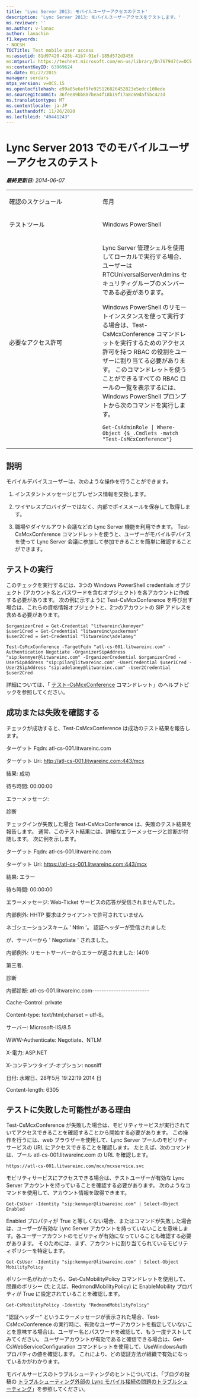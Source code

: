 ```yaml
---
title: 'Lync Server 2013: モバイルユーザーアクセスのテスト'
description: 'Lync Server 2013: モバイルユーザーアクセスをテストします。'
ms.reviewer: ''
ms.author: v-lanac
author: lanachin
f1.keywords:
- NOCSH
TOCTitle: Test mobile user access
ms:assetid: 81d97420-428b-41b7-91ef-185d572d3456
ms:mtpsurl: https://technet.microsoft.com/en-us/library/Dn767947(v=OCS.15)
ms:contentKeyID: 63969624
ms.date: 01/27/2015
manager: serdars
mtps_version: v=OCS.15
ms.openlocfilehash: e99a05e6ef9fe925126026452823e5edcc100ede
ms.sourcegitcommit: 36fee89bb887bea4f18b19f17a8c69daf5bc423d
ms.translationtype: MT
ms.contentlocale: ja-JP
ms.lasthandoff: 11/26/2020
ms.locfileid: "49441243"
---
```

# <a name="test-mobile-user-access-in-lync-server-2013"></a>Lync Server 2013 でのモバイルユーザーアクセスのテスト

<div data-xmlns="http://www.w3.org/1999/xhtml">

<div class="topic" data-xmlns="http://www.w3.org/1999/xhtml" data-msxsl="urn:schemas-microsoft-com:xslt" data-cs="https://msdn.microsoft.com/">

<div data-asp="https://msdn2.microsoft.com/asp">



</div>

<div id="mainSection">

<div id="mainBody">

<span> </span>

_**最終更新日:** 2014-06-07_


<table>
<colgroup>
<col style="width: 50%" />
<col style="width: 50%" />
</colgroup>
<tbody>
<tr class="odd">
<td><p>確認のスケジュール</p></td>
<td><p>毎月</p></td>
</tr>
<tr class="even">
<td><p>テストツール</p></td>
<td><p>Windows PowerShell</p></td>
</tr>
<tr class="odd">
<td><p>必要なアクセス許可</p></td>
<td><p>Lync Server 管理シェルを使用してローカルで実行する場合、ユーザーは RTCUniversalServerAdmins セキュリティグループのメンバーである必要があります。</p>
<p>Windows PowerShell のリモートインスタンスを使って実行する場合は、Test-CsMcxConference コマンドレットを実行するためのアクセス許可を持つ RBAC の役割をユーザーに割り当てる必要があります。 このコマンドレットを使うことができるすべての RBAC ロールの一覧を表示するには、Windows PowerShell プロンプトから次のコマンドを実行します。</p>
<pre><code>Get-CsAdminRole | Where-Object {$_.Cmdlets -match &quot;Test-CsMcxConference&quot;}</code></pre></td>
</tr>
</tbody>
</table>


<div>

## <a name="description"></a>説明

モバイルデバイスユーザーは、次のような操作を行うことができます。

1.  インスタントメッセージとプレゼンス情報を交換します。

2.  ワイヤレスプロバイダーではなく、内部でボイスメールを保存して取得します。

3.  職場やダイヤルアウト会議などの Lync Server 機能を利用できます。 Test-CsMcxConference コマンドレットを使うと、ユーザーがモバイルデバイスを使って Lync Server 会議に参加して参加できることを簡単に確認することができます。

</div>

<div>

## <a name="running-the-test"></a>テストの実行

このチェックを実行するには、3つの Windows PowerShell credentials オブジェクト (アカウント名とパスワードを含むオブジェクト) を各アカウントに作成する必要があります。 次の例に示すように Test-CsMcxConference を呼び出す場合は、これらの資格情報オブジェクトと、2つのアカウントの SIP アドレスを含める必要があります。

    $organizerCred = Get-Credential "litwareinc\kenmyer"
    $user1Cred = Get-Credential "litwareinc\packerman"
    $user2Cred = Get-Credential "litwareinc\adelaney"
    
    Test-CsMcxConference -TargetFqdn "atl-cs-001.litwareinc.com" -Authentication Negotiate -OrganizerSipAddress "sip:kenmyer@litwareinc.com" -OrganizerCredential $organizerCred -UserSipAddress "sip:pilar@litwareinc.com" -UserCredential $user1Cred -User2SipAddress "sip:adelaney@litwareinc.com" -User2Credential $user2Cred

詳細については、「 [テスト-CsMcxConference](https://docs.microsoft.com/powershell/module/skype/Test-CsMcxConference) コマンドレット」のヘルプトピックを参照してください。

</div>

<div>

## <a name="determining-success-or-failure"></a>成功または失敗を確認する

チェックが成功すると、Test-CsMcxConference は成功のテスト結果を報告します。

ターゲット Fqdn: atl-cs-001.litwareinc.com

ターゲット Uri: http://atl-cs-001.litwareinc.com:443/mcx

結果: 成功

待ち時間: 00:00:00

エラーメッセージ:

診断

チェックインが失敗した場合 Test-CsMcxConference は、失敗のテスト結果を報告します。 通常、このテスト結果には、詳細なエラーメッセージと診断が付随します。 次に例を示します。

ターゲット Fqdn: atl-cs-001.litwareinc.com

ターゲット Uri: https://atl-cs-001.litwareinc.com:443/mcx

結果: エラー

待ち時間: 00:00:00

エラーメッセージ: Web-Ticket サービスの応答が受信されませんでした。

内部例外: HHTP 要求はクライアントで許可されていません

ネゴシエーションスキーム ' Ntlm '。 認証ヘッダーが受信されました

が、サーバーから ' Negotiate ' されました。

内部例外: リモートサーバーからエラーが返されました: (401)

第三者.

診断

内部診断: atl-cs-001.litwareinc.com------------------------

Cache-Control: private

Content-type: text/html;charset = utf-8。

サーバー: Microsoft-IIS/8.5

WWW-Authenticate: Negotiate、NTLM

X-電力: ASP.NET

X-コンテンツタイプ-オプション: nosniff

日付: 水曜日、28年5月 19:22:19 2014 日

Content-length: 6305

</div>

<div>

## <a name="reasons-why-the-test-might-have-failed"></a>テストに失敗した可能性がある理由

Test-CsMcxConference が失敗した場合は、モビリティサービスが実行されていてアクセスできることを確認することから開始する必要があります。 この操作を行うには、web ブラウザーを使用して、Lync Server プールのモビリティサービスの URL にアクセスできることを確認します。 たとえば、次のコマンドは、プール atl-cs-001.litwareinc.com の URL を確認します。

`https://atl-cs-001.litwareinc.com/mcx/mcxservice.svc`

モビリティサービスにアクセスできる場合は、テストユーザーが有効な Lync Server アカウントを持っていることを確認する必要があります。 次のようなコマンドを使用して、アカウント情報を取得できます。

    Get-CsUser -Identity "sip:kenmyer@litwareinc.com" | Select-Object Enabled

Enabled プロパティが True と等しくない場合、またはコマンドが失敗した場合は、ユーザーが有効な Lync Server アカウントを持っていないことを意味します。各ユーザーアカウントのモビリティが有効になっていることも確認する必要があります。 そのためには、まず、アカウントに割り当てられているモビリティポリシーを特定します。

    Get-CsUser -Identity "sip:kenmyer@litwareinc.com" | Select-Object MobilityPolicy

ポリシー名がわかったら、Get-CsMobilityPolicy コマンドレットを使用して、問題のポリシー (たとえば、RedmondMobilityPolicy) に EnableMobility プロパティが True に設定されていることを確認します。

    Get-CsMobilityPolicy -Identity "RedmondMobilityPolicy"

"認証ヘッダー" というエラーメッセージが表示された場合、Test-CsMcxConference の実行時に、有効なユーザーアカウントを指定していないことを意味する場合は、ユーザー名とパスワードを確認して、もう一度テストしてみてください。 ユーザーアカウントが有効であると確信できる場合は、Get-CsWebServiceConfiguration コマンドレットを使用して、UseWindowsAuth プロパティの値を確認します。 これにより、どの認証方法が組織で有効になっているかがわかります。

モバイルサービスのトラブルシューティングのヒントについては、「ブログの投稿の [トラブルシューティング外部の Lync モバイル接続の問題のトラブルシューティング](https://blogs.technet.com/b/nexthop/archive/2012/02/21/troubleshooting-external-lync-mobility-connectivity-issues-step-by-step.aspx)」を参照してください。

</div>

</div>

<span> </span>

</div>

</div>

</div>

